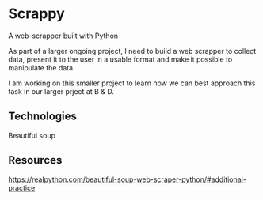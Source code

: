 # Scrappy

A web-scrapper built with Python

As part of a larger ongoing project, I need to build a web scrapper to collect data, present it to the user in a usable format and make it possible to manipulate the data.

I am working on this smaller project to learn how we can best approach this task in our larger prject at B & D.


## Technologies

Beautiful soup

## Resources

https://realpython.com/beautiful-soup-web-scraper-python/#additional-practice


